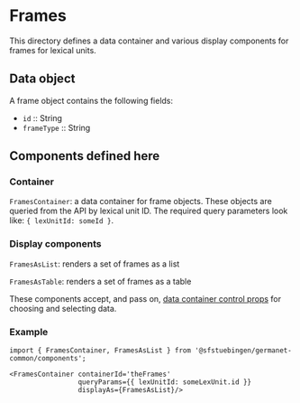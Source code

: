 # Frames

This directory defines a data container and various display components
for frames for lexical units.

## Data object

A frame object contains the following fields:

  - `id` :: String
  - `frameType` :: String

## Components defined here

### Container

`FramesContainer`: a data container for frame objects.
These objects are queried from the API by lexical unit ID.
The required query parameters look like: `{ lexUnitId: someId }`.

### Display components

`FramesAsList`: renders a set of frames as a list 

`FramesAsTable`: renders a set of frames as a table 

These components accept, and pass on, [data container control
props](../DataContainer#user-content-selecting-and-choosing-data-objects) for choosing and selecting data.

### Example

```
import { FramesContainer, FramesAsList } from '@sfstuebingen/germanet-common/components';

<FramesContainer containerId='theFrames'
                 queryParams={{ lexUnitId: someLexUnit.id }}
                 displayAs={FramesAsList}/>
```
